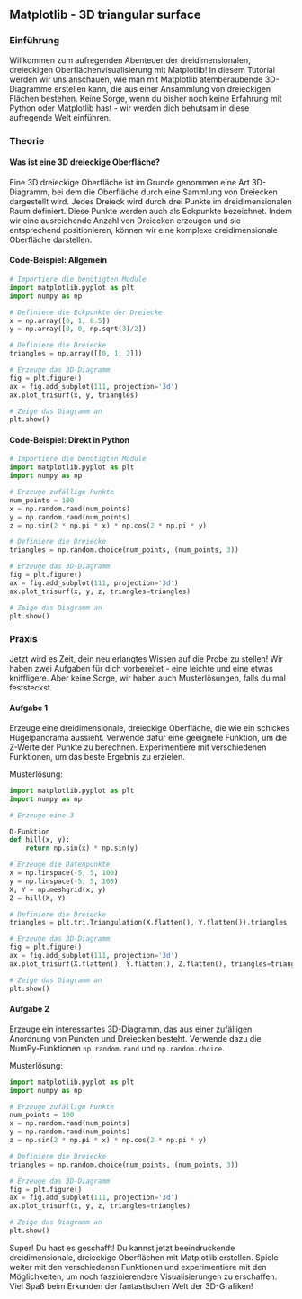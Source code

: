 ## Matplotlib - 3D triangular surface

### Einführung

Willkommen zum aufregenden Abenteuer der dreidimensionalen, dreieckigen Oberflächenvisualisierung mit Matplotlib! In diesem Tutorial werden wir uns anschauen, wie man mit Matplotlib atemberaubende 3D-Diagramme erstellen kann, die aus einer Ansammlung von dreieckigen Flächen bestehen. Keine Sorge, wenn du bisher noch keine Erfahrung mit Python oder Matplotlib hast - wir werden dich behutsam in diese aufregende Welt einführen.

### Theorie

#### Was ist eine 3D dreieckige Oberfläche?

Eine 3D dreieckige Oberfläche ist im Grunde genommen eine Art 3D-Diagramm, bei dem die Oberfläche durch eine Sammlung von Dreiecken dargestellt wird. Jedes Dreieck wird durch drei Punkte im dreidimensionalen Raum definiert. Diese Punkte werden auch als Eckpunkte bezeichnet. Indem wir eine ausreichende Anzahl von Dreiecken erzeugen und sie entsprechend positionieren, können wir eine komplexe dreidimensionale Oberfläche darstellen.

#### Code-Beispiel: Allgemein

```python
# Importiere die benötigten Module
import matplotlib.pyplot as plt
import numpy as np

# Definiere die Eckpunkte der Dreiecke
x = np.array([0, 1, 0.5])
y = np.array([0, 0, np.sqrt(3)/2])

# Definiere die Dreiecke
triangles = np.array([[0, 1, 2]])

# Erzeuge das 3D-Diagramm
fig = plt.figure()
ax = fig.add_subplot(111, projection='3d')
ax.plot_trisurf(x, y, triangles)

# Zeige das Diagramm an
plt.show()
```

#### Code-Beispiel: Direkt in Python

```python
# Importiere die benötigten Module
import matplotlib.pyplot as plt
import numpy as np

# Erzeuge zufällige Punkte
num_points = 100
x = np.random.rand(num_points)
y = np.random.rand(num_points)
z = np.sin(2 * np.pi * x) * np.cos(2 * np.pi * y)

# Definiere die Dreiecke
triangles = np.random.choice(num_points, (num_points, 3))

# Erzeuge das 3D-Diagramm
fig = plt.figure()
ax = fig.add_subplot(111, projection='3d')
ax.plot_trisurf(x, y, z, triangles=triangles)

# Zeige das Diagramm an
plt.show()
```

### Praxis

Jetzt wird es Zeit, dein neu erlangtes Wissen auf die Probe zu stellen! Wir haben zwei Aufgaben für dich vorbereitet - eine leichte und eine etwas kniffligere. Aber keine Sorge, wir haben auch Musterlösungen, falls du mal feststeckst.

#### Aufgabe 1

Erzeuge eine dreidimensionale, dreieckige Oberfläche, die wie ein schickes Hügelpanorama aussieht. Verwende dafür eine geeignete Funktion, um die Z-Werte der Punkte zu berechnen. Experimentiere mit verschiedenen Funktionen, um das beste Ergebnis zu erzielen.

Musterlösung:

```python
import matplotlib.pyplot as plt
import numpy as np

# Erzeuge eine 3

D-Funktion
def hill(x, y):
    return np.sin(x) * np.sin(y)

# Erzeuge die Datenpunkte
x = np.linspace(-5, 5, 100)
y = np.linspace(-5, 5, 100)
X, Y = np.meshgrid(x, y)
Z = hill(X, Y)

# Definiere die Dreiecke
triangles = plt.tri.Triangulation(X.flatten(), Y.flatten()).triangles

# Erzeuge das 3D-Diagramm
fig = plt.figure()
ax = fig.add_subplot(111, projection='3d')
ax.plot_trisurf(X.flatten(), Y.flatten(), Z.flatten(), triangles=triangles)

# Zeige das Diagramm an
plt.show()
```

#### Aufgabe 2

Erzeuge ein interessantes 3D-Diagramm, das aus einer zufälligen Anordnung von Punkten und Dreiecken besteht. Verwende dazu die NumPy-Funktionen `np.random.rand` und `np.random.choice`.

Musterlösung:

```python
import matplotlib.pyplot as plt
import numpy as np

# Erzeuge zufällige Punkte
num_points = 100
x = np.random.rand(num_points)
y = np.random.rand(num_points)
z = np.sin(2 * np.pi * x) * np.cos(2 * np.pi * y)

# Definiere die Dreiecke
triangles = np.random.choice(num_points, (num_points, 3))

# Erzeuge das 3D-Diagramm
fig = plt.figure()
ax = fig.add_subplot(111, projection='3d')
ax.plot_trisurf(x, y, z, triangles=triangles)

# Zeige das Diagramm an
plt.show()
```

Super! Du hast es geschafft! Du kannst jetzt beeindruckende dreidimensionale, dreieckige Oberflächen mit Matplotlib erstellen. Spiele weiter mit den verschiedenen Funktionen und experimentiere mit den Möglichkeiten, um noch faszinierendere Visualisierungen zu erschaffen. Viel Spaß beim Erkunden der fantastischen Welt der 3D-Grafiken!
